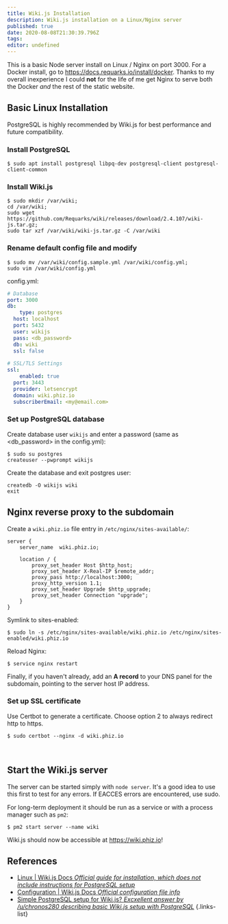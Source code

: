 ```yaml
---
title: Wiki.js Installation
description: Wiki.js installation on a Linux/Nginx server
published: true
date: 2020-08-08T21:30:39.796Z
tags: 
editor: undefined
---
```


This is a basic Node server install on Linux / Nginx on port 3000. For a Docker install, go to https://docs.requarks.io/install/docker. Thanks to my overall inexperience I could **not** for the life of me get Nginx to serve both the Docker *and* the rest of the static website.

## Basic Linux Installation

PostgreSQL is highly recommended by Wiki.js for best performance and future compatibility.
### Install PostgreSQL
```shell-session
$ sudo apt install postgresql libpq-dev postgresql-client postgresql-client-common
```

### Install Wiki.js
```shell-session
$ sudo mkdir /var/wiki;
cd /var/wiki;
sudo wget https://github.com/Requarks/wiki/releases/download/2.4.107/wiki-js.tar.gz;   
sudo tar xzf /var/wiki/wiki-js.tar.gz -C /var/wiki
```

### Rename default config file and modify
```shell-session
$ sudo mv /var/wiki/config.sample.yml /var/wiki/config.yml;
sudo vim /var/wiki/config.yml
```

config.yml:
```yaml
# Database
port: 3000
db:
	type: postgres
  host: localhost
  port: 5432
  user: wikijs
  pass: <db_password>
  db: wiki
  ssl: false
 
# SSL/TLS Settings
ssl:
	enabled: true
  port: 3443
  provider: letsencrypt
  domain: wiki.phiz.io
  subscriberEmail: <my@email.com>
```

### Set up PostgreSQL database

Create database user `wikijs` and enter a password (same as <db_password> in the config.yml):
```shell-session
$ sudo su postgres
createuser --pwprompt wikijs
```

Create the database and exit postgres user:
```shell
createdb -O wikijs wiki
exit
```

## Nginx reverse proxy to the subdomain

Create a `wiki.phiz.io` file entry in `/etc/nginx/sites-available/`:
```nginx
server {
    server_name  wiki.phiz.io;

    location / {
        proxy_set_header Host $http_host;
        proxy_set_header X-Real-IP $remote_addr;
        proxy_pass http://localhost:3000;
        proxy_http_version 1.1;
        proxy_set_header Upgrade $http_upgrade;
        proxy_set_header Connection "upgrade";
    }
}
```

Symlink to sites-enabled:
```shell-session
$ sudo ln -s /etc/nginx/sites-available/wiki.phiz.io /etc/nginx/sites-enabled/wiki.phiz.io
```

Reload Nginx:
```shell-session
$ service nginx restart
```

Finally, if you haven't already, add an **A record** to your DNS panel for the subdomain, pointing to the server host IP address.
<br />

### Set up SSL certificate
Use Certbot to generate a certificate. Choose option 2 to always redirect http to https.
```shell-session
$ sudo certbot --nginx -d wiki.phiz.io
```
<br />

## Start the Wiki.js server

The server can be started simply with `node server`. It's a good idea to use this first to test for any errors. If EACCES errors are encountered, use sudo.

For long-term deployment it should be run as a service or with a process manager such as `pm2`:
```shell-session
$ pm2 start server --name wiki
```

Wiki.js should now be accessible at https://wiki.phiz.io!
<br />

## References
- [Linux | Wiki.js Docs *Official guide for installation, which does not include instructions for PostgreSQL setup*](https://docs.requarks.io/install/linux)
- [Configuration | Wiki.js Docs *Official configuration file info*](https://docs.requarks.io/install/config)
- [Simple PostgreSQL setup for Wiki.js? *Excxellent answer by /u/chronos280 describing basic Wiki.js setup with PostgreSQL*](https://www.reddit.com/r/selfhosted/comments/hhmec4/simple_postgresql_setup_for_wikijs/fwdqi8t/)
{.links-list}